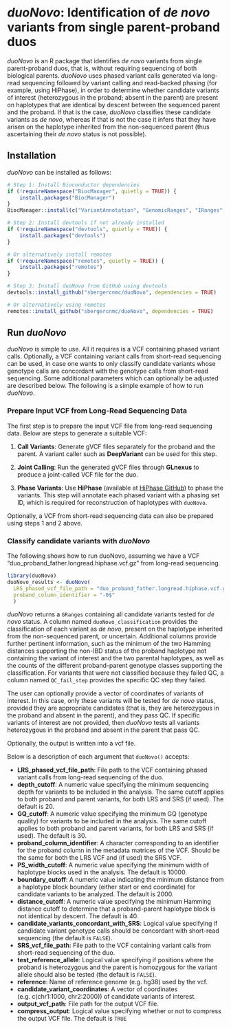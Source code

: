 
<!-- README.md is generated from README.Rmd. Please edit that file -->

# *duoNovo*: Identification of *de novo* variants from single parent-proband duos

<!-- badges: start -->
<!-- badges: end -->

*duoNovo* is an R package that identifies *de novo* variants from single
parent-proband duos, that is, without requiring sequencing of both
biological parents. *duoNovo* uses phased variant calls generated via
long-read sequencing followed by variant calling and read-backed phasing
(for example, using HiPhase), in order to determine whether candidate
variants of interest (heterozygous in the proband; absent in the parent)
are present on haplotypes that are identical by descent between the
sequenced parent and the proband. If that is the case, *duoNovo*
classifies these candidate variants as *de novo*, whereas if that is not
the case it infers that they have arisen on the haplotype inherited from
the non-sequenced parent (thus ascertaining their *de novo* status is
not possible).

## Installation

*duoNovo* can be installed as follows:

``` r
# Step 1: Install Bioconductor dependencies
if (!requireNamespace("BiocManager", quietly = TRUE)) {
    install.packages("BiocManager")
}
BiocManager::install(c("VariantAnnotation", "GenomicRanges", "IRanges", "S4Vectors"))

# Step 2: Install devtools if not already installed
if (!requireNamespace("devtools", quietly = TRUE)) {
    install.packages("devtools")
}

# Or alternatively install remotes
if (!requireNamespace("remotes", quietly = TRUE)) {
    install.packages("remotes")
}

# Step 3: Install duoNovo from GitHub using devtools
devtools::install_github("sbergercnmc/duoNovo", dependencies = TRUE)

# Or alternatively using remotes
remotes::install_github("sbergercnmc/duoNovo", dependencies = TRUE)
```

## Run *duoNovo*

*duoNovo* is simple to use. All it requires is a VCF containing phased
variant calls. Optionally, a VCF containing variant calls from
short-read sequencing can be used, in case one wants to only classify
candidate variants whose genotype calls are concordant with the genotype
calls from short-read sequencing. Some additional parameters which can
optionally be adjusted are described below. The following is a simple
example of how to run *duoNovo*.

### Prepare Input VCF from Long-Read Sequencing Data

The first step is to prepare the input VCF file from long-read
sequencing data. Below are steps to generate a suitable VCF:

1.  **Call Variants**: Generate gVCF files separately for the proband
    and the parent. A variant caller such as **DeepVariant** can be used
    for this step.

2.  **Joint Calling**: Run the generated gVCF files through **GLnexus**
    to produce a joint-called VCF file for the duo.

3.  **Phase Variants**: Use **HiPhase** (available at [HiPhase
    GitHub](https://github.com/PacificBiosciences/HiPhase)) to phase the
    variants. This step will annotate each phased variant with a phasing
    set ID, which is required for reconstruction of haplotypes with
    `duoNovo`.

Optionally, a VCF from short-read sequencing data can also be prepared
using steps 1 and 2 above.

### Classify candidate variants with *duoNovo*

The following shows how to run duoNovo, assuming we have a VCF
“duo_proband_father.longread.hiphase.vcf.gz” from long-read sequencing.

``` r
library(duoNovo)
duoNovo_results <- duoNovo(
  LRS_phased_vcf_file_path = "duo_proband_father.longread.hiphase.vcf.gz", 
  proband_column_identifier = "-0$"
  )
```

*duoNovo* returns a `GRanges` containing all candidate variants tested
for *de novo* status. A column named `duoNovo_classification` provides
the classification of each variant as *de novo*, present on the
haplotype inherited from the non-sequenced parent, or uncertain.
Additional columns provide further pertinent information, such as the
minimum of the two Hamming distances supporting the non-IBD status of
the proband haplotype not containing the variant of interest and the two
parental haplotypes, as well as the counts of the different
proband-parent genotype classes supporting the classification. For
variants that were not classified because they failed QC, a column named
`QC_fail_step` provides the specific QC step they failed.

The user can optionally provide a vector of coordinates of variants of
interest. In this case, only these variants will be tested for *de novo*
status, provided they are appropriate candidates (that is, they are
heterozygous in the proband and absent in the parent), and they pass QC.
If specific variants of interest are not provided, then *duoNovo* tests
all variants heterozygous in the proband and absent in the parent that
pass QC.

Optionally, the output is written into a vcf file.

Below is a description of each argument that `duoNovo()` accepts:

- **LRS_phased_vcf_file_path**: File path to the VCF containing phased
  variant calls from long-read sequencing of the duo.
- **depth_cutoff**: A numeric value specifying the minimum sequencing
  depth for variants to be included in the analysis. The same cutoff
  applies to both proband and parent variants, for both LRS and SRS (if
  used). The default is 20.
- **GQ_cutoff**: A numeric value specifying the minimum GQ (genotype
  quality) for variants to be included in the analysis. The same cutoff
  applies to both proband and parent variants, for both LRS and SRS (if
  used). The default is 30.
- **proband_column_identifier**: A character corresponding to an
  identifier for the proband column in the metadata matrices of the VCF.
  Should be the same for both the LRS VCF and (if used) the SRS VCF.
- **PS_width_cutoff**: A numeric value specifying the minimum width of
  haplotype blocks used in the analysis. The default is 10000.
- **boundary_cutoff**: A numeric value indicating the minimum distance
  from a haplotype block boundary (either start or end coordinate) for
  candidate variants to be analyzed. The default is 2000.
- **distance_cutoff**: A numeric value specifying the minimum Hamming
  distance cutoff to determine that a proband-parent haplotype block is
  not identical by descent. The default is 40.
- **candidate_variants_concordant_with_SRS**: Logical value specifying
  if candidate variant genotype calls should be concordant with
  short-read sequencing (the default is `FALSE`).
- **SRS_vcf_file_path**: File path to the VCF containing variant calls
  from short-read sequencing of the duo.
- **test_reference_allele**: Logical value specifying if positions where
  the proband is heterozygous and the parent is homozygous for the
  variant allele should also be tested (the default is `FALSE`).
- **reference**: Name of reference genome (e.g. hg38) used by the vcf.
- **candidate_variant_coordinates**: A vector of coordinates
  (e.g. c(chr1:1000, chr2:2000)) of candidate variants of interest.
- **output_vcf_path**: File path for the output VCF file.
- **compress_output**: Logical value specifying whether or not to
  compress the output VCF file. The default is `TRUE`
